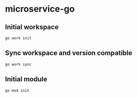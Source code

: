 # microservice-go

## Initial workspace

```shell
go work init
```

## Sync workspace and version compatible

```shell
go work sync
```

## Initial module

```shell
go mod init
```